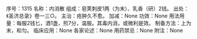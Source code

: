 序号：1315
名称：内消散
组成：皂荚刺皮1两（为末）、乳香（研）2钱。
出处：《圣济总录》卷一三○。
主治：疮肿久不愈。
加减：None
功效：None
用法用量：每服2钱匕，酒1盏，煎7分，温服。其毒内消，或微利是效。
制备方法：上为末，和匀。
临床应用：None
各家论述：None
用药禁忌：None
附注：None
